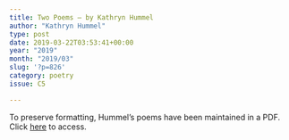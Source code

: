 ```yaml
---
title: Two Poems – by Kathryn Hummel
author: "Kathryn Hummel"
type: post
date: 2019-03-22T03:53:41+00:00
year: "2019"
month: "2019/03"
slug: '?p=826'
category: poetry
issue: C5

---
```

To preserve formatting, Hummel&#8217;s poems have been maintained in a PDF. Click [here][1] to access.

 [1]: http://bombayliterarymagazine.com/wp-content/uploads/2019/03/Kathryn-Hummel.pdf
